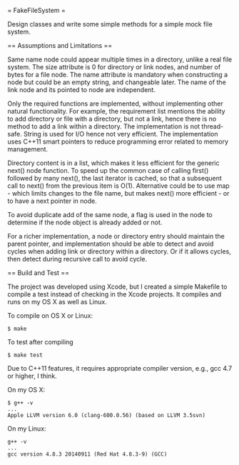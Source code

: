 = FakeFileSystem =

Design classes and write some simple methods for a simple mock file system.


== Assumptions and Limitations ==

Same name node could appear multiple times in a directory, unlike
a real file system. The size attribute is 0 for directory or link nodes, and number of
bytes for a file node. The name attribute is mandatory when constructing a node but
could be an empty string, and changeable later.
The name of the link node and its pointed to node are independent.

Only the required functions are implemented, without implementing
other natural functionality. For example, the requirement list mentions the ability
to add directory or file with a directory, but not a link, hence there is
no method to add a link within a
directory. The implementation is not thread-safe. String is used for I/O hence not
very efficient. The implementation uses C++11 smart pointers to reduce programming
error related to memory management.

Directory content is in a list, which makes it less efficient for the generic
next() node function. To speed up the common case of calling first() followed by
many next(), the last iterator is cached, so that a subsequent call to next()
from the previous item is O(1). Alternative could be to use map - which limits changes
to the file name, but makes next() more efficient - or to have a next pointer in node.

To avoid duplicate add of the same node, a flag is used in the node to determine
if the node object is already added or not.

For a richer implementation, a node or directory entry should maintain the
parent pointer, and implementation should be able to detect and avoid cycles when
adding link or directory within a directory. Or if it allows cycles, then detect
during recursive call to avoid cycle.

== Build and Test ==

The project was developed using Xcode, but I created a simple Makefile to compile a test
instead of checking in the Xcode projects. It compiles and runs on my OS X as well as 
Linux. 

To compile on OS X or Linux:
```
$ make
```

To test after compiling
```
$ make test
```

Due to C++11 features, it requires appropriate compiler version, e.g., gcc 4.7 or higher, I think.


On my OS X:
```
$ g++ -v
...
Apple LLVM version 6.0 (clang-600.0.56) (based on LLVM 3.5svn)
```

On my Linux:

```
g++ -v
...
gcc version 4.8.3 20140911 (Red Hat 4.8.3-9) (GCC) 
```

